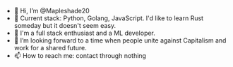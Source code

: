 - 👋 Hi, I’m @Mapleshade20
- 👀 Current stack: Python, Golang, JavaScript. I'd like to learn Rust someday but it doesn't seem easy.
- 🌱 I'm a full stack enthusiast and a ML developer.
- 💞️ I’m looking forward to a time when people unite against Capitalism and work for a shared future.
- 📫 How to reach me: contact through nothing

<!---
Mapleshade20/Mapleshade20 is a ✨ special ✨ repository because its `README.md` (this file) appears on your GitHub profile.
You can click the Preview link to take a look at your changes.
--->
